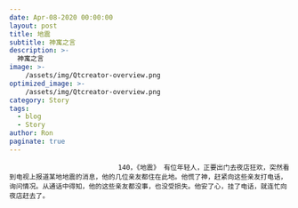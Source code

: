 ```yaml
---
date: Apr-08-2020 00:00:00
layout: post
title: 地震
subtitle: 神寓之言
description: >-
  神寓之言
image: >-
    /assets/img/Qtcreator-overview.png
optimized_image: >-
    /assets/img/Qtcreator-overview.png
category: Story
tags:
  - blog
  - Story
author: Ron
paginate: true
---
```


							　　140，《地震》 有位年轻人，正要出门去夜店狂欢，突然看到电视上报道某地地震的消息，他的几位亲友都住在此地。他慌了神，赶紧向这些亲友打电话，询问情况。从通话中得知，他的这些亲友都没事，也没受损失。他安了心，挂了电话，就连忙向夜店赶去了。
							
							
						